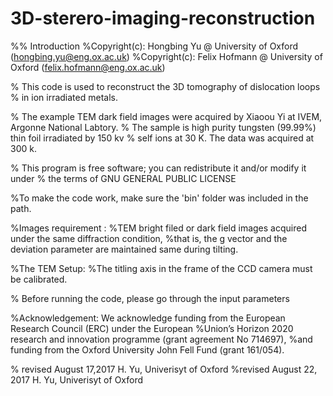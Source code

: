 # 3D-sterero-imaging-reconstruction
%% Introduction
%Copyright(c): Hongbing Yu @ University of Oxford (hongbing.yu@eng.ox.ac.uk) 
%Copyright(c): Felix Hofmann @ University of Oxford (felix.hofmann@eng.ox.ac.uk) 

% This code is used to reconstruct the 3D tomography of dislocation loops
% in ion irradiated metals. 

% The example TEM dark field images were acquired by Xiaoou Yi at IVEM, Argonne National Labtory.
% The sample is high purity tungsten (99.99%) thin foil irradiated by 150 kv 
% self ions at 30 K. The data was acquired at 300 k. 

% This program is free software; you can redistribute it and/or modify it under
% the terms of GNU GENERAL PUBLIC LICENSE

%To make the code work, make sure the 'bin' folder was included in the path.

%Images requirement :
%TEM bright filed or dark field images acquired under the same diffraction condition,
%that is, the g vector and the deviation parameter are maintained same during tilting. 

%The TEM Setup:
%The titling axis in the frame of the CCD camera must be calibrated. 

% Before running the code, please go through the input parameters 

%Acknowledgement: We acknowledge funding from the European Research Council (ERC) under the European
%Union’s Horizon 2020 research and innovation programme (grant agreement No 714697), 
%and funding from the Oxford University John Fell Fund (grant 161/054).  

% revised August 17,2017 H. Yu, Univerisyt of Oxford
%revised August 22, 2017 H. Yu, Univerisyt of Oxford
